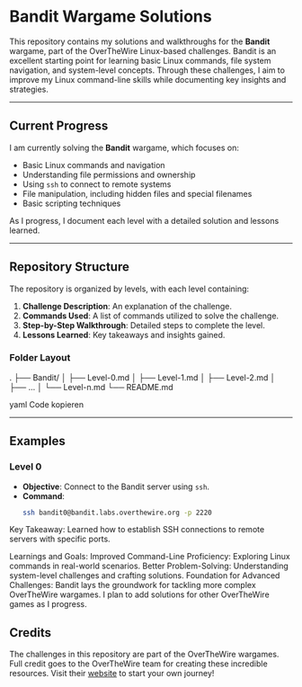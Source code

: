 # Bandit Wargame Solutions

This repository contains my solutions and walkthroughs for the **Bandit** wargame, part of the OverTheWire Linux-based challenges. Bandit is an excellent starting point for learning basic Linux commands, file system navigation, and system-level concepts. Through these challenges, I aim to improve my Linux command-line skills while documenting key insights and strategies.

---

## Current Progress

I am currently solving the **Bandit** wargame, which focuses on:

- Basic Linux commands and navigation
- Understanding file permissions and ownership
- Using `ssh` to connect to remote systems
- File manipulation, including hidden files and special filenames
- Basic scripting techniques

As I progress, I document each level with a detailed solution and lessons learned.

---

## Repository Structure

The repository is organized by levels, with each level containing:

1. **Challenge Description**: An explanation of the challenge.
2. **Commands Used**: A list of commands utilized to solve the challenge.
3. **Step-by-Step Walkthrough**: Detailed steps to complete the level.
4. **Lessons Learned**: Key takeaways and insights gained.

### Folder Layout
. ├── Bandit/ │ ├── Level-0.md │ ├── Level-1.md │ ├── Level-2.md │ ├── ... │ └── Level-n.md └── README.md

yaml
Code kopieren

---

## Examples

### **Level 0**
- **Objective**: Connect to the Bandit server using `ssh`.
- **Command**:
  ```bash
  ssh bandit0@bandit.labs.overthewire.org -p 2220
Key Takeaway: Learned how to establish SSH connections to remote servers with specific ports.

Learnings and Goals:
Improved Command-Line Proficiency: Exploring Linux commands in real-world scenarios.
Better Problem-Solving: Understanding system-level challenges and crafting solutions.
Foundation for Advanced Challenges: Bandit lays the groundwork for tackling more complex OverTheWire wargames.
I plan to add solutions for other OverTheWire games as I progress.

## Credits

The challenges in this repository are part of the OverTheWire wargames. Full credit goes to the OverTheWire team for creating these incredible resources. Visit their [website](https://overthewire.org/wargames/) to start your own journey!

